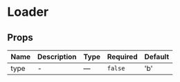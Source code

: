 # Loader

## Props

<!-- @vuese:Loader:props:start -->
|Name|Description|Type|Required|Default|
|---|---|---|---|---|
|type|-|—|`false`|'b'|

<!-- @vuese:Loader:props:end -->


